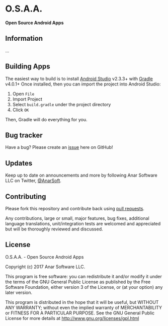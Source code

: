 # O.S.A.A.
**Open Source Android Apps**


Information
-----------

...

Building Apps
--------

The easiest way to build is to install [Android Studio](https://developer.android.com/studio/) v2.3.3+
with [Gradle](https://www.gradle.org/) v4.0.1+
Once installed, then you can import the project into Android Studio:

1. Open `File`
2. Import Project
3. Select `build.gradle` under the project directory
4. Click `OK`

Then, Gradle will do everything for you.

Bug tracker
-----------

Have a bug? Please create an [issue](https://github.com/anars/osaa/issues) here on GitHub!

Updates
-------

Keep up to date on announcements and more by following Anar Software LLC on Twitter, [@AnarSoft](http://twitter.com/AnarSoft).

Contributing
------------

Please fork this repository and contribute back using [pull requests](https://github.com/anars/osaa/pulls).

Any contributions, large or small, major features, bug fixes, additional language translations, unit/integration tests are welcomed and appreciated but will be thoroughly reviewed and discussed.

License
--------

O.S.A.A. - Open Source Android Apps

Copyright (c) 2017 Anar Software LLC.

This program is free software: you can redistribute it and/or modify it under the terms of the GNU General Public License as published by the Free Software Foundation, either version 3 of the License, or (at your option) any later version.

This program is distributed in the hope that it will be useful, but WITHOUT ANY WARRANTY; without even the implied warranty of MERCHANTABILITY or FITNESS FOR A PARTICULAR PURPOSE. See the GNU General Public License for more details at http://www.gnu.org/licenses/gpl.html
